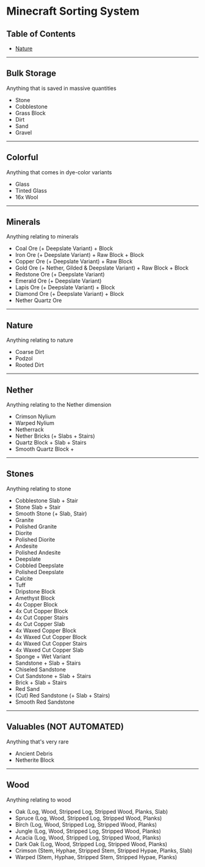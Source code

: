 # Minecraft Sorting System

## Table of Contents
* [Nature](#nature)


----------------
## Bulk Storage
Anything that is saved in massive quantities

* Stone
* Cobblestone
* Grass Block
* Dirt
* Sand
* Gravel

----------------
## Colorful
Anything that comes in dye-color variants

* Glass
* Tinted Glass
* 16x Wool

----------------
## Minerals
Anything relating to minerals

* Coal Ore (+ Deepslate Variant) + Block
* Iron Ore (+ Deepslate Variant) + Raw Block + Block
* Copper Ore (+ Deepslate Variant) + Raw Block
* Gold Ore (+ Nether, Gilded & Deepslate Variant) + Raw Block + Block
* Redstone Ore (+ Deepslate Variant)
* Emerald Ore (+ Deepslate Variant)
* Lapis Ore (+ Deepslate Variant) + Block
* Diamond Ore (+ Deepslate Variant) + Block
* Nether Quartz Ore

----------------
## Nature
Anything relating to nature

* Coarse Dirt
* Podzol
* Rooted Dirt

----------------
## Nether
Anything relating to the Nether dimension

* Crimson Nylium
* Warped Nylium
* Netherrack
* Nether Bricks (+ Slabs + Stairs)
* Quartz Block + Slab + Stairs
* Smooth Quartz Block + 

----------------
## Stones
Anything relating to stone

* Cobblestone Slab + Stair
* Stone Slab + Stair
* Smooth Stone (+ Slab, Stair)
* Granite
* Polished Granite
* Diorite
* Polished Diorite
* Andesite
* Polished Andesite
* Deepslate
* Cobbled Deepslate
* Polished Deepslate
* Calcite
* Tuff
* Dripstone Block
* Amethyst Block
* 4x Copper Block
* 4x Cut Copper Block
* 4x Cut Copper Stairs
* 4x Cut Copper Slab
* 4x Waxed Copper Block
* 4x Waxed Cut Copper Block
* 4x Waxed Cut Copper Stairs
* 4x Waxed Cut Copper Slab
* Sponge + Wet Variant
* Sandstone + Slab + Stairs
* Chiseled Sandstone
* Cut Sandstone + Slab + Stairs
* Brick + Slab + Stairs
* Red Sand
* (Cut) Red Sandstone (+ Slab + Stairs)
* Smooth Red Sandstone

----------------
## Valuables (NOT AUTOMATED)
Anything that's very rare

* Ancient Debris
* Netherite Block

----------------
## Wood
Anything relating to wood

* Oak (Log, Wood, Stripped Log, Stripped Wood,  Planks, Slab)
* Spruce (Log, Wood, Stripped Log, Stripped Wood, Planks)
* Birch (Log, Wood, Stripped Log, Stripped Wood, Planks)
* Jungle (Log, Wood, Stripped Log, Stripped Wood, Planks)
* Acacia (Log, Wood, Stripped Log, Stripped Wood, Planks)
* Dark Oak (Log, Wood, Stripped Log, Stripped Wood, Planks)
* Crimson (Stem, Hyphae, Stripped Stem, Stripped Hypae, Planks, Slab)
* Warped (Stem, Hyphae, Stripped Stem, Stripped Hypae, Planks)
